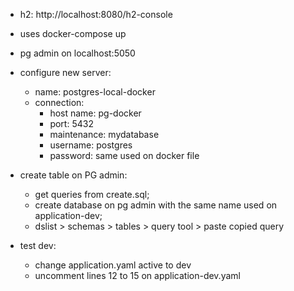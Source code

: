 - h2: http://localhost:8080/h2-console
- uses docker-compose up
- pg admin on localhost:5050
- configure new server:
  - name: postgres-local-docker
  - connection: 
    - host name: pg-docker
    - port: 5432
    - maintenance: mydatabase
    - username: postgres
    - password: same used on docker file

- create table on PG admin:
  - get queries from create.sql;
  - create database on pg admin with the same name used on application-dev;
  - dslist > schemas > tables > query tool > paste copied query

- test dev:
  - change application.yaml active to dev
  - uncomment lines 12 to 15 on application-dev.yaml